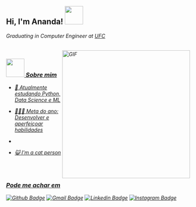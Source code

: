 <h2> Hi, I'm Ananda! <img src="https://media.giphy.com/media/mGcNjsfWAjY5AEZNw6/giphy.gif" width="50"></h2>
<p><em>Graduating in Computer Engineer at <a href="http://www.ufc.br/"> UFC<em></p>
<br />
<img align="right" alt="GIF" src="https://cdn.dribbble.com/users/2238041/screenshots/4763918/working.gif" width="350" />

### <img src="https://media.giphy.com/media/VgCDAzcKvsR6OM0uWg/giphy.gif" width="50"> Sobre mim  

- <p><em><em>🧠 Atualmente estudando Python, Data Science e ML</p>
- <p><em>👩👩‍💻 Meta do ano: Desenvolver e aperfeiçoar habilidades<em></p>
- <p><em><em></p>
- <p><em>😺 I'm a cat person<em></p>
<br />
<br />


### Pode me achar em
[![Github Badge](https://img.shields.io/badge/-Github-000?style=flat-square&logo=Github&logoColor=white&link=https://github.com/anandanobre)](https://github.com/anandanobre)
[![Gmail Badge](https://img.shields.io/badge/-Gmail-white?style=flat-square&logo=Gmail&logoColor=#E4405F&link=mailto:anandakarenbn@gmail.com)](mailto:anandakarenbn@gmail.com)
[![Linkedin Badge](https://img.shields.io/badge/-LinkedIn-blue?style=flat-square&logo=Linkedin&logoColor=white&link=https://https://www.linkedin.com/in/ananda-nobre/)](https://www.linkedin.com/in/ananda-nobre/)
[![Instagram Badge](https://img.shields.io/badge/-Instagram-E4405F?style=flat-square&logo=Instagram&logoColor=white&link=https://www.instagram.com/anndkren/)](https://www.instagram.com/anndkren/)

